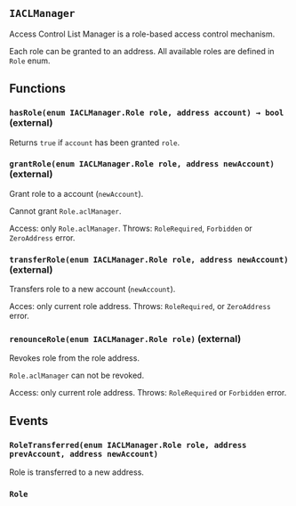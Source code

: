 ## `IACLManager`

Access Control List Manager is a role-based access control mechanism.

Each role can be granted to an address.
All available roles are defined in `Role` enum.

## Functions

### `hasRole(enum IACLManager.Role role, address account) → bool` (external)

Returns `true` if `account` has been granted `role`.

### `grantRole(enum IACLManager.Role role, address newAccount)` (external)

Grant role to a account (`newAccount`).

Cannot grant `Role.aclManager`.

Access: only `Role.aclManager`.
Throws: `RoleRequired`, `Forbidden` or `ZeroAddress` error.

### `transferRole(enum IACLManager.Role role, address newAccount)` (external)

Transfers role to a new account (`newAccount`).

Acces: only current role address.
Throws: `RoleRequired`, or `ZeroAddress` error.

### `renounceRole(enum IACLManager.Role role)` (external)

Revokes role from the role address.

`Role.aclManager` can not be revoked.

Access: only current role address.
Throws: `RoleRequired` or `Forbidden` error.

## Events

### `RoleTransferred(enum IACLManager.Role role, address prevAccount, address newAccount)`

Role is transferred to a new address.

### `Role`
